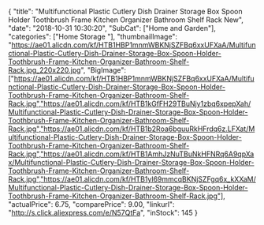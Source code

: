 {
	"title": "Multifunctional Plastic Cutlery Dish Drainer Storage Box Spoon Holder Toothbrush Frame Kitchen Organizer Bathroom Shelf Rack New",
	"date": "2018-10-31 10:30:20",
	"SubCat": ["Home and Garden"],
	"categories": ["Home Storage "],
	"thumbnailImage": "https://ae01.alicdn.com/kf/HTB1HBP1mnmWBKNjSZFBq6xxUFXaA/Multifunctional-Plastic-Cutlery-Dish-Drainer-Storage-Box-Spoon-Holder-Toothbrush-Frame-Kitchen-Organizer-Bathroom-Shelf-Rack.jpg_220x220.jpg",
	"BigImage": ["https://ae01.alicdn.com/kf/HTB1HBP1mnmWBKNjSZFBq6xxUFXaA/Multifunctional-Plastic-Cutlery-Dish-Drainer-Storage-Box-Spoon-Holder-Toothbrush-Frame-Kitchen-Organizer-Bathroom-Shelf-Rack.jpg","https://ae01.alicdn.com/kf/HTB1kGfFH29TBuNjy1zbq6xpepXah/Multifunctional-Plastic-Cutlery-Dish-Drainer-Storage-Box-Spoon-Holder-Toothbrush-Frame-Kitchen-Organizer-Bathroom-Shelf-Rack.jpg","https://ae01.alicdn.com/kf/HTB1b2Roa6bguuRkHFrdq6z.LFXat/Multifunctional-Plastic-Cutlery-Dish-Drainer-Storage-Box-Spoon-Holder-Toothbrush-Frame-Kitchen-Organizer-Bathroom-Shelf-Rack.jpg","https://ae01.alicdn.com/kf/HTB1AmhJzNuTBuNkHFNRq6A9qpXax/Multifunctional-Plastic-Cutlery-Dish-Drainer-Storage-Box-Spoon-Holder-Toothbrush-Frame-Kitchen-Organizer-Bathroom-Shelf-Rack.jpg","https://ae01.alicdn.com/kf/HTB1yl69mmcqBKNjSZFgq6x_kXXaM/Multifunctional-Plastic-Cutlery-Dish-Drainer-Storage-Box-Spoon-Holder-Toothbrush-Frame-Kitchen-Organizer-Bathroom-Shelf-Rack.jpg"],
	"actualPrice": 6.75,
	"comparePrice": 9.00,
	"linkurl": "http://s.click.aliexpress.com/e/N57QtFa",
	"inStock": 145
}
